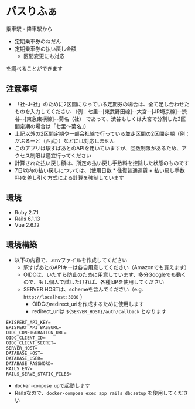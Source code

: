 # パスりふぁ
乗車駅・降車駅から
- 定期乗車券のねだん
- 定期乗車券の払い戻し金額
  - 区間変更にも対応

を調べることができます

## 注意事項
- 「社-J-社」のために2区間になっている定期券の場合は、全て足し合わせたものを入力してください
    （例：七里--[東武野田線]--大宮--[JR埼京線]--渋谷--[東急東横線]--菊名（社） であって、渋谷もしくは大宮で分割した2区間定期の場合は「七里〜菊名」）
- 上記以外の2区間定期や一部会社線で行っている並走区間の2区間定期（例：だぶるーと（西武））などには対応しません
- このアプリは駅すぱあとのAPIを用いていますが、回数制限があるため、アクセス制限は適宜行ってください
- 計算された払い戻し額は、所定の払い戻し手数料を控除した状態のものです
- 7日以内の払い戻しについては、(使用日数 * 往復普通運賃 + 払い戻し手数料)を差し引く方式による計算を強制しています

## 環境
- Ruby 2.7.1
- Rails 6.1.13
- Vue 2.6.12

## 環境構築
- 以下の内容で、.envファイルを作成してください
    - 駅すぱあとのAPIキーは各自用意してください（Amazonでも買えます）
    - OIDCは、いたずら防止のために用意しています、多分Googleでも動くので、もし個人で試したければ、各種IdPを使用してください
    - SERVER HOSTは、schemeを含んでください（e.g. `http://localhost:3000` ）
        - OIDCのredirect_uriを作成するために使用します
        - redirect_uriは `${SERVER_HOST}/auth/callback` となります
    
```dotenv
EKISPERT_API_KEY=
EKISPERT_API_BASEURL=
OIDC_CONFIGURATION_URL=
OIDC_CLIENT_ID=
OIDC_CLIENT_SECRET=
SERVER_HOST=
DATABASE_HOST=
DATABASE_USER=
DATABASE_PASSWORD=
RAILS_ENV=
RAILS_SERVE_STATIC_FILES=
```
- `docker-compose up`で起動します
- Railsなので、`docker-compose exec app rails db:setup` を使用してください